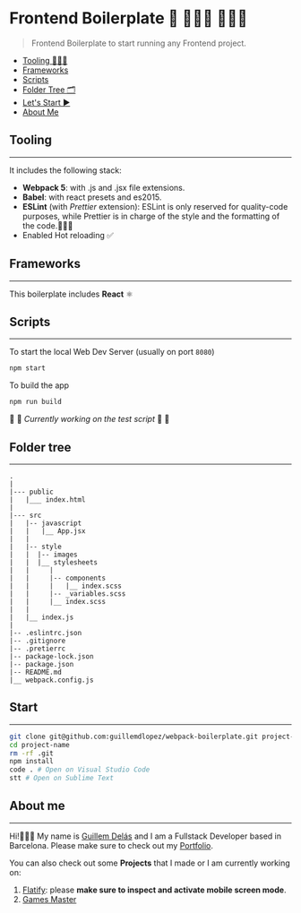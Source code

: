# Frontend Boilerplate 🎨 👩🏽‍🎨 👨🏾‍🎨

> Frontend Boilerplate to start running any Frontend project.

- [Tooling 🧑🏽‍💻](#tooling)
- [Frameworks](#frameworks)
- [Scripts](#scripts)
- [Folder Tree 🗂](#folder-tree)
- [Let's Start ▶️](#start)
- [About Me](#about-me)

## Tooling

---

It includes the following stack:

- **Webpack 5**: with .js and .jsx file extensions.
- **Babel**: with react presets and es2015.
- **ESLint** (with _Prettier_ extension): ESLint is only reserved for quality-code purposes, while Prettier is in charge of the style and the formatting of the code.👌🏽✨
- Enabled Hot reloading ✅

## Frameworks

---

This boilerplate includes **React** ⚛️

## Scripts

---

To start the local Web Dev Server (usually on port `8080`)

```bash
npm start
```

To build the app

```bash
npm run build
```

🚧 🚧 _Currently working on the test script_ 🚧 🚧

## Folder tree

---

```
.
|
|--- public
|   |___ index.html
|
|--- src
|   |-- javascript
|   |   |__ App.jsx
|   |
|   |-- style
|   |  |-- images
|   |  |__ stylesheets
|   |     |
|   |     |-- components
|   |     |   |__ index.scss
|   |     |-- _variables.scss
|   |     |__ index.scss
|   |
|   |__ index.js
|
|-- .eslintrc.json
|-- .gitignore
|-- .pretierrc
|-- package-lock.json
|-- package.json
|-- README.md
|__ webpack.config.js
```

## Start

---

```bash
git clone git@github.com:guillemdlopez/webpack-boilerplate.git project-name
cd project-name
rm -rf .git
npm install
code . # Open on Visual Studio Code
stt # Open on Sublime Text
```

## About me

---

Hi!🙋🏽‍♂️ My name is [Guillem Delás](http://linkedin.com/in/guillemdelas) and I am a Fullstack Developer based in Barcelona. Please make sure to check out my [Portfolio](https://guillemdlopez.github.io/portfolio).

You can also check out some **Projects** that I made or I am currently working on:

1. [Flatify](http://flatify.club): please **make sure to inspect and activate mobile screen mode**.
2. [Games Master](http://games-master.herokuapp.com)
